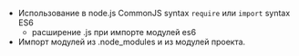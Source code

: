 - Использование в node.js CommonJS syntax `require` или `import` syntax ES6 
  - расширение .js при импорте модулей es6
- Импорт модулей из .node_modules и из модулей проекта.
